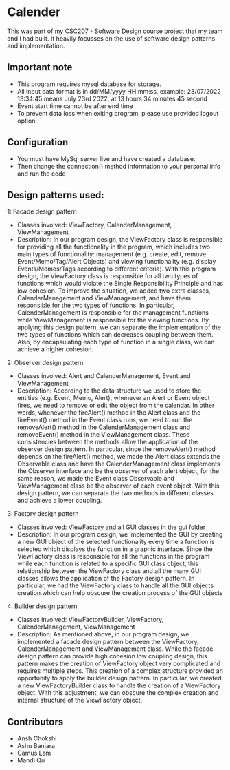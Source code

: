 # Calender

This was part of my CSC207 - Software Design course project that my team and I had built. It heavily focusses on the use of software design patterns and implementation.

## Important note
* This program requires mysql database for storage.
* All input data format is in dd/MM/yyyy HH:mm:ss, example: 23/07/2022 13:34:45 means 
July 23rd 2022, at 13 hours 34 minutes 45 second
* Event start time cannot be after end time
* To prevent data loss when exiting program, please use provided logout option

## Configuration
* You must have MySql server live and have created a database.
* Then change the connection() method information to your personal info and run the code

## Design patterns used:

1: Facade design pattern
* Classes involved: ViewFactory, CalenderManagement, ViewManagement
* Description: In our program design, the ViewFactory class is responsible for providing all the functionality in the program, which includes two main types of functionality: management (e.g. create, edit, remove Event/Memo/Tag/Alert Objects) and viewing functionality (e.g. display Events/Memos/Tags according to different criteria). With this program design, the ViewFactory class is responsible for all two types of functions which would violate the Single Responsibility Principle and has low cohesion. To improve the situation, we added two extra classes, CalenderManagement and ViewManagement, and have them responsible for the two types of functions. In particular, CalenderManagement is responsible for the management functions while ViewManagement is responsible for the viewing functions. By applying this design pattern, we can separate the implementation of the two types of functions which can decreases coupling between them. Also, by encapsulating each type of function in a single class, we can achieve a higher cohesion.


2: Observer design pattern
* Classes involved: Alert and CalenderManagement, Event and ViewManagement
* Description: According to the data structure we used to store the entities (e.g. Event, Memo, Alert), whenever an Alert or Event object fires, we need to remove or edit the object from the calendar. In other words, whenever the fireAlert() method in the Alert class and the fireEvent() method in the Event class runs, we need to run the removeAlert() method in the CalenderManagement class and removeEvent() method in the ViewManagement class. These consistencies between the methods allow the application of the observer design pattern. In particular, since the removeAlert() method depends on the fireAlert() method, we made the Alert class extends the Observable class and have the CalenderManagement class implements the Observer interface and be the observer of each alert object, for the same reason, we made the Event class Observable and ViewManagement class be the observer of each event object. With this design pattern, we can separate the two methods in different classes and achieve a lower coupling.



3: Factory design pattern
* Classes involved: ViewFactory and all GUI classes in the gui folder
* Description: In our program design, we implemented the GUI by creating a new GUI object of the selected functionality every time a function is selected which displays the function in a graphic interface. Since the ViewFactory class is responsible for all the functions in the program while each function is related to a specific GUI class object, this relationship between the ViewFactory class and all the many GUI classes allows the application of the Factory design pattern. In particular, we had the ViewFactory class to handle all the GUI objects creation which can help obscure the creation process of the GUI objects 



4: Builder design pattern
* Classes involved: ViewFactoryBuilder, ViewFactory, CalenderManagement, ViewManagement
* Description: As mentioned above, in our program design, we implemented a facade design pattern between the ViewFactory, CalenderManagement and ViewManagement class. While the facade design pattern can provide high cohesion low coupling design, this pattern makes the creation of ViewFactory object very complicated and requires multiple steps. This creation of a complex structure provided an opportunity to apply the builder design pattern. In particular, we created a new ViewFactoryBuilder class to handle the creation of a ViewFactory object. With this adjustment, we can obscure the complex creation and internal structure of the ViewFactory object.


## Contributors
* Ansh Chokshi
* Ashu Banjara
* Camus Lam
* Mandi Qu
